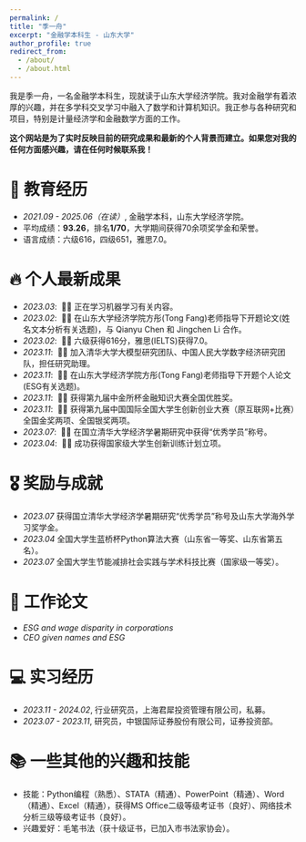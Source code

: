 ```yaml
---
permalink: /
title: "季一舟"
excerpt: "金融学本科生 - 山东大学"
author_profile: true
redirect_from: 
  - /about/
  - /about.html
---
```


<span class='anchor' id='about-me'></span>

我是季一舟，一名金融学本科生，现就读于山东大学经济学院。我对金融学有着浓厚的兴趣，并在多学科交叉学习中融入了数学和计算机知识。我正参与各种研究和项目，特别是计量经济学和金融数学方面的工作。

**这个网站是为了实时反映目前的研究成果和最新的个人背景而建立。如果您对我的任何方面感兴趣，请在任何时候联系我！**

# 📖 教育经历
- *2021.09 - 2025.06（在读）*, 金融学本科，山东大学经济学院。
- 平均成绩：**93.26**，排名**1/70**，大学期间获得70余项奖学金和荣誉。
- 语言成绩：六级616，四级651，雅思7.0。
  

# 🔥 个人最新成果
- *2023.03*: &nbsp;🎉🎉 正在学习机器学习有关内容。
- *2023.02*: &nbsp;🎉🎉 在山东大学经济学院方彤(Tong Fang)老师指导下开题论文(姓名文本分析有关选题)，与 Qianyu Chen 和 Jingchen Li 合作。
- *2023.02*: &nbsp;🎉🎉 六级获得616分，雅思(IELTS)获得7.0。
- *2023.11*: &nbsp;🎉🎉 加入清华大学大模型研究团队、中国人民大学数字经济研究团队，担任研究助理。
- *2023.11*: &nbsp;🎉🎉 在山东大学经济学院方彤(Tong Fang)老师指导下开题个人论文(ESG有关选题)。
- *2023.11*: &nbsp;🎉🎉 获得第九届中金所杯金融知识大赛全国优胜奖。
- *2023.11*: &nbsp;🎉🎉 获得第九届中国国际全国大学生创新创业大赛（原互联网+比赛）全国金奖两项、全国银奖两项。
- *2023.07*: &nbsp;🎉🎉 在国立清华大学经济学暑期研究中获得“优秀学员”称号。
- *2023.04*: &nbsp;🎉🎉 成功获得国家级大学生创新训练计划立项。


# 🎖 奖励与成就

- *2023.07* 获得国立清华大学经济学暑期研究“优秀学员”称号及山东大学海外学习奖学金。
- *2023.04* 全国大学生蓝桥杯Python算法大赛（山东省一等奖、山东省第五名）。
- *2023.07* 全国大学生节能减排社会实践与学术科技比赛（国家级一等奖）。

# 🌟 工作论文

- *ESG and wage disparity in corporations*
- *CEO given names and ESG*

# 💻 实习经历
- *2023.11 - 2024.02*, 行业研究员，上海君犀投资管理有限公司，私募。
- *2023.07 - 2023.11*, 研究员，中银国际证券股份有限公司，证券投资部。

# 📚 一些其他的兴趣和技能
- 技能：Python编程（熟悉）、STATA（精通）、PowerPoint（精通）、Word（精通）、Excel（精通），获得MS Office二级等级考证书（良好）、网络技术分析三级等级考证书（良好）。
- 兴趣爱好：毛笔书法（获十级证书，已加入市书法家协会）。
